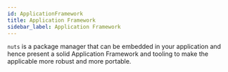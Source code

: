 ```yaml
---
id: ApplicationFramework
title: Application Framework
sidebar_label: Application Framework
---
```


`nuts` is a package manager that can be embedded in your application and hence present a solid Application Framework and tooling to make the applicable more robust and more portable.